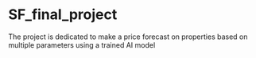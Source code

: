 # SF_final_project
The project is dedicated to make a price forecast on properties based on multiple parameters using a trained AI model
